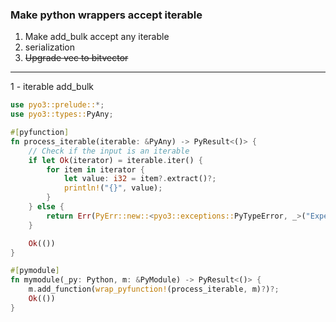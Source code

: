 ### Make python wrappers accept iterable
1. Make add_bulk accept any iterable
2. serialization 
3. ~~Upgrade vec<u8> to bitvector~~

<hr>

1 - iterable add_bulk
```rust
use pyo3::prelude::*;
use pyo3::types::PyAny;

#[pyfunction]
fn process_iterable(iterable: &PyAny) -> PyResult<()> {
    // Check if the input is an iterable
    if let Ok(iterator) = iterable.iter() {
        for item in iterator {
            let value: i32 = item?.extract()?;
            println!("{}", value);
        }
    } else {
        return Err(PyErr::new::<pyo3::exceptions::PyTypeError, _>("Expected an iterable"));
    }

    Ok(())
}

#[pymodule]
fn mymodule(_py: Python, m: &PyModule) -> PyResult<()> {
    m.add_function(wrap_pyfunction!(process_iterable, m)?)?;
    Ok(())
}

```